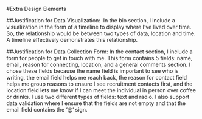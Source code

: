#Extra Design Elements 

##Justification for Data Visualization:  In the bio section, I include a visualization in the form of a timeline to display where I’ve lived over time. So, the relationship would be between two types of data, location and time. A timeline effectively demonstrates this relationship. 

##Justification for Data Collection Form: 
In the contact section, I include a form for people to get in touch with me. This form contains 5 fields: name, email, reason for connecting, location, and a general comments section. I chose these fields because the name field is important to see who is writing, the email field helps me reach back, the reason for contact field helps me group reasons to ensure I see recruitment contacts first, and the location field lets me know if I can meet the individual in person over coffee or drinks. I use two different types of fields: text and radio. I also support data validation where I ensure that the fields are not empty and that the email field contains the ‘@‘ sign. 
